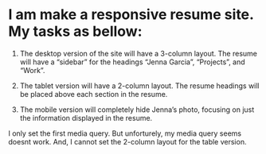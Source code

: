 # I am make a responsive resume site. My tasks as bellow:

1. The desktop version of the site will have a 3-column layout. The resume will have a “sidebar” for the headings “Jenna Garcia”, “Projects”, and “Work”.

2. The tablet version will have a 2-column layout. The resume headings will be placed above each section in the resume.

3. The mobile version will completely hide Jenna’s photo, focusing on just the information displayed in the resume.

I only set the first media query. But unforturely, my media query seems doesnt work. 
And, I cannot set the 2-column layout for the table version.

#
